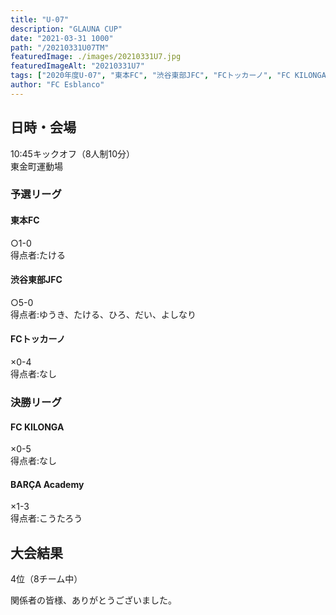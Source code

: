 ```yaml
---
title: "U-07"
description: "GLAUNA CUP"
date: "2021-03-31 1000"
path: "/20210331U07TM"
featuredImage: ./images/20210331U7.jpg
featuredImageAlt: "20210331U7"
tags: ["2020年度U-07", "東本FC", "渋谷東部JFC", "FCトッカーノ", "FC KILONGA", "BARÇA Academy"]
author: "FC Esblanco"
---
```


## 日時・会場

10:45キックオフ（8人制10分）<br>
東金町運動場

### 予選リーグ  

#### 東本FC  
○1-0  
得点者:たける

#### 渋谷東部JFC
○5-0  
得点者:ゆうき、たける、ひろ、だい、よしなり

#### FCトッカーノ  
×0-4  
得点者:なし

### 決勝リーグ

#### FC KILONGA
×0-5  
得点者:なし

#### BARÇA Academy
×1-3  
得点者:こうたろう

## 大会結果
4位（8チーム中）


関係者の皆様、ありがとうございました。
